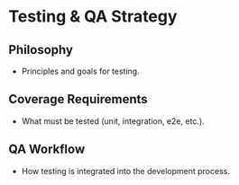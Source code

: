 <!--
Update Rules for testingStrategy.md
- Updated when testing philosophy, coverage requirements, or QA workflow change.
- All changes should be dated and well-documented.
- Use cross-references to other memory bank files for related patterns or requirements.
- Archive outdated sections rather than deleting.
- Add a table of contents if file exceeds 200 lines.
- Summarize changes at the top if the update is significant.
-->

# Testing & QA Strategy

## Philosophy
- Principles and goals for testing.

## Coverage Requirements
- What must be tested (unit, integration, e2e, etc.).

## QA Workflow
- How testing is integrated into the development process. 